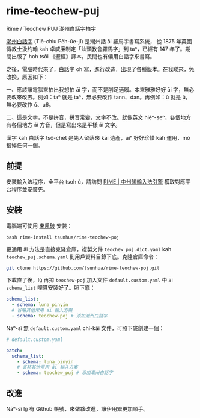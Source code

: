 # rime-teochew-puj

Rime / Teochew PUJ 潮州白話字拍字

[潮州白話字](https://zh.wikipedia.org/wiki/%E6%BD%AE%E5%B7%9E%E7%99%BD%E8%A9%B1%E5%AD%97) (Tiê-chiu Pe̍h-ūe-jī) 是潮州話 āi 羅馬字書寫系統， 從 1875 年英國傳教士汲约翰  kah 卓威廉制定「汕頭教會羅馬字」到 taⁿ，已經有 147 年了。期間出版了 hoh tsōi 《聖經》譯本。民間也有儂用白話字來書寫。

之後，電腦時代來了，白話字 oh 寫，進行改造，出現了各種版本。在我睇來，免改換，原因如下：

一、應該讓電腦來拍出我想拍 āi 字，而不是削足適履。本來雅雅好好 āi 字，無必要改來改去。例如：taⁿ 就是 taⁿ，無必要改作 tann、dan。再例如：ũ 就是 ũ，無必要改作 ǔ、u6。

二、這是文字，不是拼音，拼音常變，文字不改。就像英文 hièⁿ-seⁿ，各個地方有各個地方 āi 方音，但是寫出來是平樣 āi 文字。

漢字 kah 白話字 tsô-chet 是先人留落來 kāi 遺產，àiⁿ 好好珍惜 kah 運用，mó 捨掉任何一個。

## 前提

安裝輸入法程序，全平台 tsoh ũ，請訪問 [RIME | 中州韻輸入法引擎](https://rime.im/download/) 獲取對應平台程序並安裝先。

## 安裝

電腦端可使用 [東風破](https://github.com/rime/plum) 安裝：

``` shell
bash rime-install tsunhua/rime-teochew-poj
```

更通用 āi 方法是直接克隆倉庫，複製文件  `teochew_puj.dict.yaml` kah `teochew_puj.schema.yaml` 到用戶資料目錄下底。克隆倉庫命令：

```bash
git clone https://github.com/tsunhua/rime-teochew-poj.git
```

下載直了後，lṳ́ 再掠 `teochew-poj` 加入文件 `default.custom.yaml` 中 āi  `schema_list` 哩算安裝好了。照下底：

``` yaml
schema_list:
  - schema: luna_pinyin
  # 省略其他常用 āi 輸入方案
  - schema: teochew-poj # 添加潮州白話字
```

Nāⁿ-sĩ 無 `default.custom.yaml`  chí-kâi 文件，可照下底創建一個：

```yaml
# default.custom.yaml

patch:
  schema_list:
    - schema: luna_pinyin
    # 省略其他常用 āi 輸入方案
    - schema: teochew_puj # 添加潮州白話字
```

## 改進

Nāⁿ-sĩ lṳ́ 有 Github 帳號，來做夥改進，讓伊用緊更加順手。

